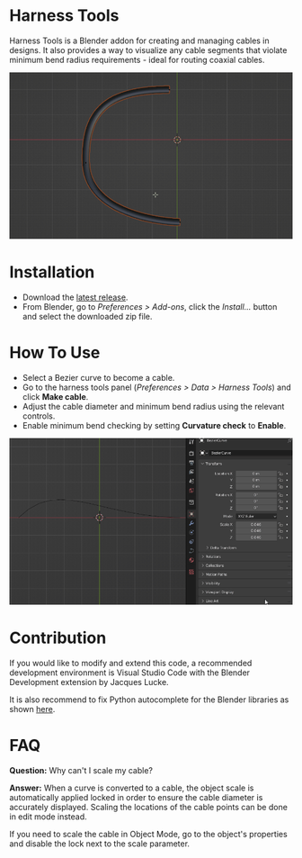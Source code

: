 # Harness Tools
Harness Tools is a Blender addon for creating and managing cables in designs. It also provides a way to visualize any cable segments that violate minimum bend radius requirements - ideal for routing coaxial cables.

![](docs/MinCurvatureDemo.gif)

# Installation
 - Download the [latest release]().
 - From Blender, go to *Preferences > Add-ons*, click the *Install...* button and select the downloaded zip file.

# How To Use
 - Select a Bezier curve to become a cable.
 - Go to the harness tools panel (*Preferences > Data > Harness Tools*) and click **Make cable**.
 - Adjust the cable diameter and minimum bend radius using the relevant controls.
 - Enable minimum bend checking by setting **Curvature check** to **Enable**.

![](docs/HowToUse.gif)

# Contribution
If you would like to modify and extend this code, a recommended development environment is Visual Studio Code with the Blender Development extension by Jacques Lucke.

It is also recommend to fix Python autocomplete for the Blender libraries as shown [here](https://b3d.interplanety.org/en/another-way-to-add-code-autocomplete-when-developing-blender-add-ons-in-visual-studio-code/).

# FAQ
**Question:** Why can't I scale my cable?

**Answer:** When a curve is converted to a cable, the object scale is automatically applied locked in order to ensure the cable diameter is accurately displayed. Scaling the locations of the cable points can be done in edit mode instead.

If you need to scale the cable in Object Mode, go to the object's properties and disable the lock next to the scale parameter.